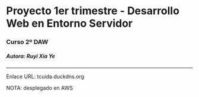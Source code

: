 <h1>Proyecto 1er trimestre - Desarrollo Web en Entorno Servidor</h1>
<h3>Curso 2º DAW</h3>
<h5>Autora: Ruyi Xia Ye</h5>
<hr>
<p>Enlace URL: tcuida.duckdns.org</p>
<p>NOTA: desplegado en AWS</p>
